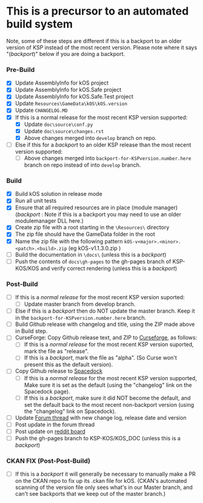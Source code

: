 # This is a precursor to an automated build system

Note, some of these steps are different if this is a backport to an
older version of KSP instead of the most recent version.  Please
note where it says "(*backport*)" below if you are doing a backport.

### Pre-Build
- [x] Update AssemblyInfo for kOS project
- [x] Update AssemblyInfo for kOS.Safe project
- [x] Update AssemblyInfo for kOS.Safe.Test project
- [x] Update `Resources\GameData\kOS\kOS.version`
- [x] Update `CHANGELOG.MD`
- [x] If this is a normal release for the most recent KSP version supported:
  - [x] Update `doc\source\conf.py`
  - [x] Update `doc\source\changes.rst`
  - [x] Above changes merged into `develop` branch on repo.
- [ ] Else if this for a *backport* to an older KSP release than the most recent version supported:
  - [ ] Above changes merged into `backport-for-KSPversion.number.here` branch on repo instead of into `develop` branch.

### Build
- [x] Build kOS solution in release mode
- [x] Run all unit tests
- [x] Ensure that all required resources are in place (module manager) (*backport* : Note if this is a backport you may need to use an older modulemanager DLL here.)
- [X] Create zip file with a root starting in the `\Resources\` directory
- [X] The zip file should have the GameData folder in the root
- [X] Name the zip file with the following pattern `kOS-v<major>.<minor>.<patch>.<build>.zip` (eg kOS-v1.1.3.0.zip )
- [ ] Build the documentation in `\docs\` (unless this is a *backport*)
- [ ] Push the contents of `docs\gh-pages` to the gh-pages branch of KSP-KOS/KOS and verify correct rendering (unless this is a *backport*)

### Post-Build
- [ ] If this is a *normal release* for the most recent KSP version suported:
  - [ ] Update master branch from develop branch.
- [ ] Else if this is a *backport* then do NOT update the master branch.  Keep it in the `backport-for-KSPversion.number.here` branch.
- [ ] Build Github release with changelog and title, using the ZIP made above in Build step.
- [ ] CurseForge: Copy Github release text, and ZIP to [Curseforge](http://kerbal.curseforge.com/projects/kos-scriptable-autopilot-system?gameCategorySlug=ksp-mods&projectID=220265), as follows:
  - [ ] If this is a *normal release* for the most recent KSP version suported, mark the file as "release".
  - [ ] If this is a *backport*, mark the file as "alpha".  (So Curse won't present this as the default version).
- [ ] Copy Github release to [Spacedock](http://spacedock.info/mod/60/kOS:%20Scriptable%20Autopilot%20System)
  - [ ] If this is a *normal release* for the most recent KSP version supported, Make sure it is set as the default (using the "changelog" link on the Spacedock page).
  - [ ] If this is a *backport*, make sure it did NOT become the default, and set the default back to the most recent non-backport version (using the "changelog" link on Spacedock).
- [ ] Update [Forum thread](https://forum.kerbalspaceprogram.com/index.php?/topic/165628-13-kos-v1130-kos-scriptable-autopilot-system/) with new change log, release date and version
- [ ] Post update in the forum thread
- [ ] Post update on [reddit board](http://www.reddit.com/r/kos)
- [ ] Push the gh-pages branch to KSP-KOS/KOS_DOC (unless this is a *backport*)

### CKAN FIX (Post-Post-Build)

- [ ] If this is a *backport* it will generally be necessary to manually make a PR on the CKAN repo to fix up its .ckan file for kOS.  (CKAN's automated scanning of the version file only sees what's in our Master branch, and can't see backports that we keep out of the master branch.)
